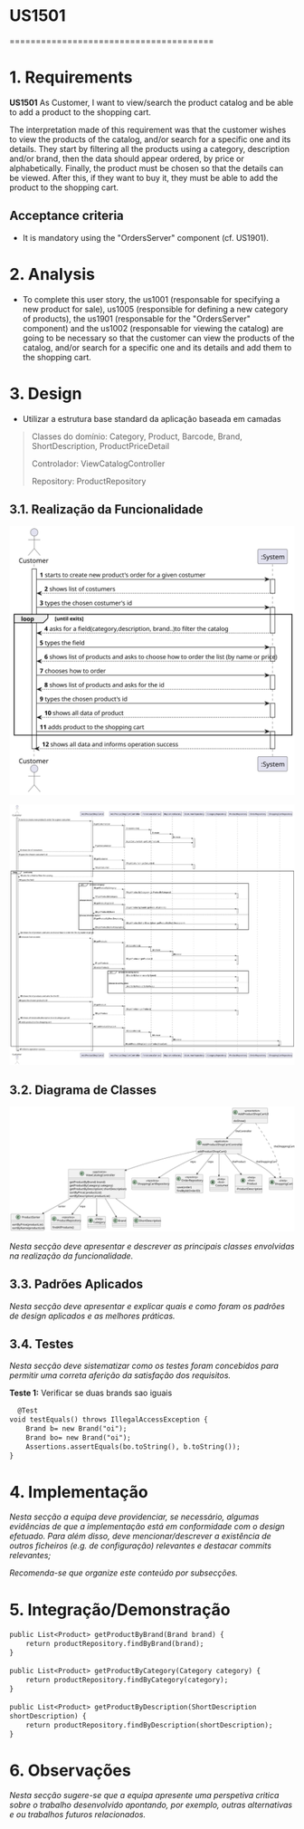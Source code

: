 # US1501
=======================================

# 1. Requirements

**US1501** As Customer, I want to view/search the product catalog and be able to add a product to the shopping cart.

The interpretation made of this requirement was that the customer wishes to view the products of the catalog, and/or search 
for a specific one and its details.
They start by filtering all the products using a category, description and/or brand, then the data should appear ordered,
by price or alphabetically. Finally, the product must be chosen so that the details can be viewed.
After this, if they want to buy it, they must be able to add the product to the shopping cart.

## Acceptance criteria
* It is mandatory using the "OrdersServer" component (cf. US1901).


# 2. Analysis
* To complete this user story, the us1001 (responsable for specifying a new product for sale), us1005 (responsible for 
defining a new category of products), the  us1901 (responsable for the "OrdersServer" component) and the  us1002 (responsable for 
viewing the catalog) are going to be necessary so that the customer can view the products of the catalog, 
and/or search for a specific one and its details and add them to the shopping cart.


# 3. Design
* Utilizar a estrutura base standard da aplicação baseada em camadas 

>   Classes do domínio: Category, Product, Barcode, Brand, ShortDescription, ProductPriceDetail
>
>   Controlador: ViewCatalogController
>
>   Repository:  ProductRepository

## 3.1. Realização da Funcionalidade
![SSD](US1501_SSD.svg)

![SD](US1501_SD.svg)

## 3.2. Diagrama de Classes
![CD](US1501_CD.svg)


*Nesta secção deve apresentar e descrever as principais classes envolvidas na realização da funcionalidade.*

## 3.3. Padrões Aplicados

*Nesta secção deve apresentar e explicar quais e como foram os padrões de design aplicados e as melhores práticas.*

## 3.4. Testes
*Nesta secção deve sistematizar como os testes foram concebidos para permitir uma correta aferição da satisfação dos requisitos.*

**Teste 1:** Verificar se duas brands sao iguais

	  @Test
    void testEquals() throws IllegalAccessException {
        Brand b= new Brand("oi");
        Brand bo= new Brand("oi");
        Assertions.assertEquals(bo.toString(), b.toString());
    }

# 4. Implementação

*Nesta secção a equipa deve providenciar, se necessário, algumas evidências de que a implementação está em conformidade com o design efetuado. Para além disso, deve mencionar/descrever a existência de outros ficheiros (e.g. de configuração) relevantes e destacar commits relevantes;*

*Recomenda-se que organize este conteúdo por subsecções.*

# 5. Integração/Demonstração

    public List<Product> getProductByBrand(Brand brand) {
        return productRepository.findByBrand(brand);
    }

    public List<Product> getProductByCategory(Category category) {
        return productRepository.findByCategory(category);
    }

    public List<Product> getProductByDescription(ShortDescription shortDescription) {
        return productRepository.findByDescription(shortDescription);
    }
# 6. Observações

*Nesta secção sugere-se que a equipa apresente uma perspetiva critica sobre o trabalho desenvolvido apontando, por exemplo, outras alternativas e ou trabalhos futuros relacionados.*



